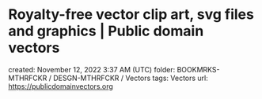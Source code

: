 # Royalty-free vector clip art, svg files and graphics | Public domain vectors

created: November 12, 2022 3:37 AM (UTC)
folder: BOOKMRKS-MTHRFCKR / DESGN-MTHRFCKR / Vectors
tags: Vectors
url: https://publicdomainvectors.org